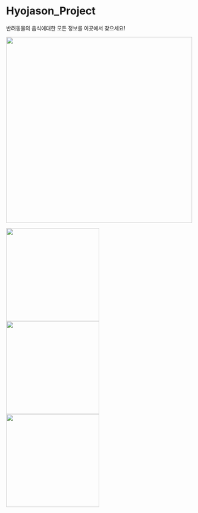 # Hyojason_Project
<a> 반려동물의 음식에대한 모든 정보를 이곳에서 찾으세요!</a>

<!-- ![Group 63](https://user-images.githubusercontent.com/73941301/128029110-9310d7d3-f808-4133-a11b-0d01a8b167d5.png) -->
<img src="https://user-images.githubusercontent.com/73941301/128029110-9310d7d3-f808-4133-a11b-0d01a8b167d5.png" width="500">

<p><img src="https://user-images.githubusercontent.com/73941301/128029444-0a9b9c87-88a5-496a-8bf7-8755e5e87fff.png" width="250" align="left"></p>
<p><img src="https://user-images.githubusercontent.com/73941301/128029499-89a65059-a972-4cea-8090-0d034b3ad1e3.png"  width="250" align="left"></p>
<p><img src="https://user-images.githubusercontent.com/73941301/128029577-6b804029-d1e5-4a15-acfc-ec7b0b8f15f8.png"  width="250" align="left"></p>

